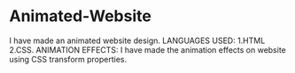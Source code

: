 # Animated-Website
I have made an animated website design.
LANGUAGES USED:
1.HTML
2.CSS. 
ANIMATION EFFECTS:
I have made the animation effects on website using CSS transform properties.

